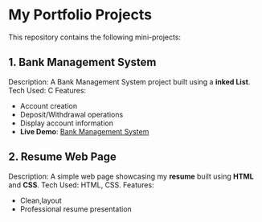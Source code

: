 # My Portfolio Projects

This repository contains the following mini-projects:

## 1. Bank Management System
Description: A Bank Management System project built using a **inked List**.
Tech Used: C 
Features:
  - Account creation
  - Deposit/Withdrawal operations
  - Display account information
- **Live Demo**: [Bank Management System](https://your-username.github.io/your-repo-name/bank-management-system/)  


## 2. Resume Web Page
Description: A simple web page showcasing my **resume** built using **HTML** and **CSS**.
Tech Used: HTML, CSS.
Features:
  - Clean,layout
  - Professional resume presentation
  
